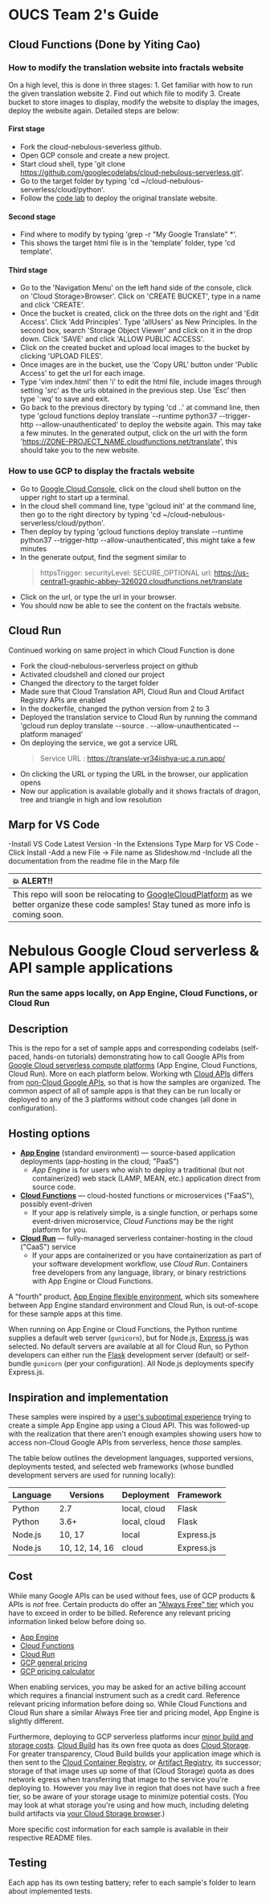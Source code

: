 # OUCS Team 2's Guide
## Cloud Functions (Done by Yiting Cao)
### How to modify the translation website into fractals website
On a high level, this is done in three stages: 1. Get familiar with how to run the given translation website 2. Find out which file to modify 3. Create bucket to store images to display, modify the website to display the images, deploy the website again. Detailed steps are below:
#### First stage
- Fork the cloud-nebulous-severless github.
- Open GCP console and create a new project.
- Start cloud shell, type 'git clone https://github.com/googlecodelabs/cloud-nebulous-serverless.git'.
- Go to the target folder by typing 'cd ~/cloud-nebulous-serverless/cloud/python'.
- Follow the [code lab](https://codelabs.developers.google.com/codelabs/cloud-nebulous-serverless-python-gcf?utm_source=codelabs&utm_medium=et&utm_campaign=CDR_wes_aap-serverless_nebservgcf_sms_201020&utm_content=-#0) to deploy the original translate website.
#### Second stage
- Find where to modify by typing 'grep -r "My Google Translate" *'.
- This shows the target html file is in the 'template' folder, type 'cd template'.
#### Third stage
- Go to the 'Navigation Menu' on the left hand side of the console, click on 'Cloud Storage>Browser'. Click on 'CREATE BUCKET', type in a name and click 'CREATE'.
-  Once the bucket is created, click on the three dots on the right and 'Edit Access'. Click 'Add Principles'. Type 'allUsers' as New Principles. In the second box, search 'Storage Object Viewer' and click on it in the drop down. Click 'SAVE' and click 'ALLOW PUBLIC ACCESS'.
-  Click on the created bucket and upload local images to the bucket by clicking 'UPLOAD FILES'.
-  Once images are in the bucket, use the 'Copy URL' button under 'Public Access' to get the url for each image.
-  Type 'vim index.html' then 'i' to edit the html file, include images through setting 'src' as the urls obtained in the previous step. Use 'Esc' then type ':wq' to save and exit.
-  Go back to the previous directory by typing 'cd ..' at command line, then type 'gcloud functions deploy translate --runtime python37 --trigger-http --allow-unauthenticated' to deploy the website again. This may take a few minutes. In the generated output, click on the url with the form 'https://ZONE-PROJECT_NAME.cloudfunctions.net/translate', this should take you to the new website.
### How to use GCP to display the fractals website
- Go to [Google Cloud Console](https://console.cloud.google.com/home/dashboard?project=graphic-abbey-326020), click on the cloud shell button on the upper right to start up a terminal.
- In the cloud shell command line, type 'gcloud init' at the command line, then go to the right directory by typing 'cd ~/cloud-nebulous-serverless/cloud/python'.
- Then deploy by typing 'gcloud functions deploy translate --runtime python37 --trigger-http --allow-unauthenticated', this might take a few minutes
- In the generate output, find the segment similar to 
  >httpsTrigger:
  >securityLevel: SECURE_OPTIONAL
  >url: https://us-central1-graphic-abbey-326020.cloudfunctions.net/translate
- Click on the url, or type the url in your browser.
- You should now be able to see the content on the fractals website.

## Cloud Run
Continued working on same project in which Cloud Function is done
- Fork the cloud-nebulous-serverless project on github
- Activated cloudshell and cloned our project
- Changed the directory to the target folder
- Made sure that Cloud Translation API, Cloud Run and Cloud Artifact Registry APIs are enabled
- In the dockerfile, changed the python version from 2 to 3
- Deployed the translation service to Cloud Run by running the command 'gcloud run deploy translate --source . --allow-unauthenticated --platform managed'
- On deploying the service, we got a service URL
  >Service URL : https://translate-vr34iishva-uc.a.run.app/
- On clicking the URL or typing the URL in the browser, our application opens
- Now our application is available globally and it shows fractals of dragon, tree and triangle in high and low resolution
## Marp for VS Code
 -Install VS Code Latest Version
 -In the Extensions Type Marp for VS Code
 -Click Install
 -Add a new File -> File name as Slideshow.md
 -Include all the documentation from the readme file in the Marp file

| :boom: ALERT!!             |
|:---------------------------|
| This repo will soon be relocating to [GoogleCloudPlatform](https://github.com/GoogleCloudPlatform) as we better organize these code samples! Stay tuned as more info is coming soon. |


# Nebulous Google Cloud serverless &amp; API sample applications
### Run the same apps locally, on App Engine, Cloud Functions, or Cloud Run

## Description

This is the repo for a set of sample apps and corresponding codelabs (self-paced, hands-on tutorials) demonstrating how to call Google APIs from [Google Cloud serverless compute platforms](https://cloud.google.com/serverless) (App Engine, Cloud Functions, Cloud Run). More on each platform below. Working wth [Cloud APIs](cloud) differs from [non-Cloud Google APIs](noncloud), so that is how the samples are organized. The common aspect of all of sample apps is that they can be run locally or deployed to any of the 3 platforms without code changes (all done in configuration).


## Hosting options

- **[App Engine](https://cloud.google.com/appengine)** (standard environment) — source-based application deployments (app-hosting in the cloud; "PaaS")
    - _App Engine_ is for users who wish to deploy a traditional (but not containerized) web stack (LAMP, MEAN, etc.) application direct from source code.
- **[Cloud Functions](https://cloud.google.com/functions)** — cloud-hosted functions or microservices ("FaaS"), possibly event-driven
    - If your app is relatively simple, is a single function, or perhaps some event-driven microservice, _Cloud Functions_ may be the right platform for you.
- **[Cloud Run](https://cloud.run)** — fully-managed serverless container-hosting in the cloud ("CaaS") service
    - If your apps are containerized or you have containerization as part of your software development workflow, use _Cloud Run_. Containers free developers from any language, library, or binary restrictions with App Engine or Cloud Functions.

A "fourth" product, [App Engine flexible environment](https://cloud.google.com/appengine/docs/flexible), which sits somewhere between App Engine standard environment and Cloud Run, is out-of-scope for these sample apps at this time.

When running on App Engine or Cloud Functions, the Python runtime supplies a default web server (`gunicorn`), but for Node.js, [Express.js](http://expressjs.com) was selected. No default servers are available at all for Cloud Run, so Python developers can either run the [Flask](https://flask.palletsprojects.com) development server (default) or self-bundle `gunicorn` (per your configuration). All Node.js deployments specify Express.js.


## Inspiration and implementation

These samples were inspired by a [user's suboptimal experience](https://www.mail-archive.com/google-appengine@googlegroups.com/msg94549.html) trying to create a simple App Engine app using a Cloud API. This was followed-up with the realization that there aren't enough examples showing users how to access non-Cloud Google APIs from serverless, hence *those* samples.

The table below outlines the development languages, supported versions, deployments tested, and selected web frameworks (whose bundled development servers are used for running locally):

Language | Versions | Deployment | Framework
--- | --- | --- | ---
Python|2.7|local, cloud|Flask
Python|3.6+|local, cloud|Flask
Node.js|10, 17|local|Express.js
Node.js|10, 12, 14, 16|cloud|Express.js


## Cost

While many Google APIs can be used without fees, use of GCP products &amp; APIs is _not_ free. Certain products do offer an ["Always Free" tier](https://cloud.google.com/free/docs/gcp-free-tier#free-tier-usage-limits) which you have to exceed in order to be billed. Reference any relevant pricing information linked below before doing so.

- [App Engine](https://cloud.google.com/appengine/pricing)
- [Cloud Functions](https://cloud.google.com/functions/pricing)
- [Cloud Run](https://cloud.google.com/run/pricing)
- [GCP general pricing](https://cloud.google.com/pricing)
- [GCP pricing calculator](https://cloud.google.com/products/calculator)

When enabling services, you may be asked for an active billing account which requires a financial instrument such as a credit card. Reference relevant pricing information before doing so. While Cloud Functions and Cloud Run share a similar Always Free tier and pricing model, App Engine is slightly different.

Furthermore, deploying to GCP serverless platforms incur [minor build and storage costs](https://cloud.google.com/appengine/pricing#pricing-for-related-google-cloud-products). [Cloud Build](https://cloud.google.com/build/pricing) has its own free quota as does [Cloud Storage](https://cloud.google.com/storage/pricing#cloud-storage-always-free). For greater transparency, Cloud Build builds your application image which is then sent to the [Cloud Container Registry](https://cloud.google.com/container-registry/pricing), or [Artifact Registry](https://cloud.google.com/artifact-registry/pricing), its successor; storage of that image uses up some of that (Cloud Storage) quota as does network egress when transferring that image to the service you're deploying to. However you may live in region that does not have such a free tier, so be aware of your storage usage to minimize potential costs. (You may look at what storage you're using and how much, including deleting build artifacts via [your Cloud Storage browser](https://console.cloud.google.com/storage/browser).)

More specific cost information for each sample is available in their respective README files.


## Testing

Each app has its own testing battery; refer to each sample's folder to learn about implemented tests.
